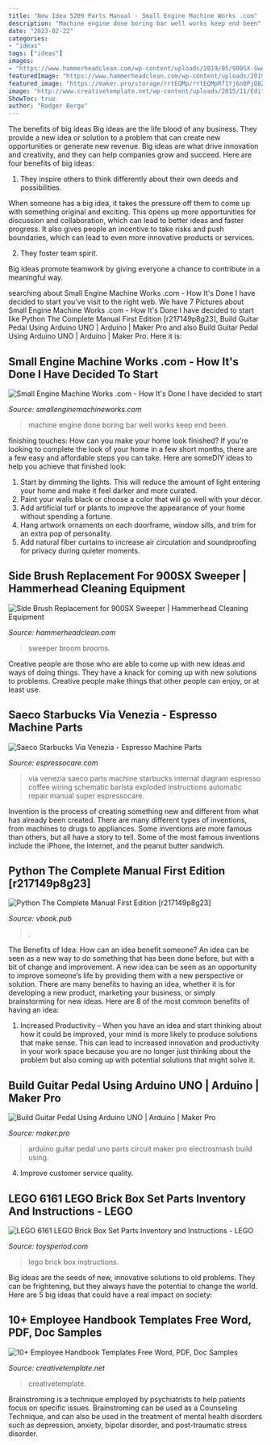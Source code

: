```yaml
---
title: "New Idea 5209 Parts Manual - Small Engine Machine Works .com"
description: "Machine engine done boring bar well works keep end been"
date: "2023-02-22"
categories:
- "ideas"
tags: ["ideas"]
images:
- "https://www.hammerheadclean.com/wp-content/uploads/2019/05/900SX-Sweeper-Front-Side-Brooms.jpg"
featuredImage: "https://www.hammerheadclean.com/wp-content/uploads/2019/05/900SX-Sweeper-Front-Side-Brooms.jpg"
featured_image: "https://maker.pro/storage/rrtEQMp/rrtEQMpRf1Yj6n0PjQ82QCi814kabhs3IP6z907w.jpeg"
image: "http://www.creativetemplate.net/wp-content/uploads/2015/11/Editable-Employee-Handbook-Template.jpg"
ShowToc: true
author: "Rodger Berge"
---
```



The benefits of big ideas
Big ideas are the life blood of any business. They provide a new idea or solution to a problem that can create new opportunities or generate new revenue. Big ideas are what drive innovation and creativity, and they can help companies grow and succeed. Here are four benefits of big ideas:
1. They inspire others to think differently about their own deeds and possibilities.

When someone has a big idea, it takes the pressure off them to come up with something original and exciting. This opens up more opportunities for discussion and collaboration, which can lead to better ideas and faster progress. It also gives people an incentive to take risks and push boundaries, which can lead to even more innovative products or services.

2. They foster team spirit.

Big ideas promote teamwork by giving everyone a chance to contribute in a meaningful way.

	

		
searching about Small Engine Machine Works .com - How It&#039;s Done I have decided to start you've visit to the right web. We have 7 Pictures about Small Engine Machine Works .com - How It&#039;s Done I have decided to start like Python The Complete Manual First Edition [r217149p8g23], Build Guitar Pedal Using Arduino UNO | Arduino | Maker Pro and also Build Guitar Pedal Using Arduino UNO | Arduino | Maker Pro. Here it is:
		
    
## Small Engine Machine Works .com - How It&#039;s Done I Have Decided To Start

<img loading=lazy src="http://i1152.photobucket.com/albums/p497/johntice1/P5290147.jpg" onerror="this.onerror=null;this.src='https://tse2.mm.bing.net/th?id=OIP.HnnukUlYdK-oAZpKKUqdeAHaFA&amp;pid=15.1';" alt="Small Engine Machine Works .com - How It&#039;s Done I have decided to start">

_Source: smallenginemachineworks.com_

>machine engine done boring bar well works keep end been. 

	

finishing touches: How can you make your home look finished?
If you're looking to complete the look of your home in a few short months, there are a few easy and affordable steps you can take. Here are someDIY ideas to help you achieve that finished look: 
1. Start by dimming the lights. This will reduce the amount of light entering your home and make it feel darker and more curated. 
2. Paint your walls black or choose a color that will go well with your décor. 
3. Add artificial turf or plants to improve the appearance of your home without spending a fortune. 
4. Hang artwork ornaments on each doorframe, window sills, and trim for an extra pop of personality. 
5. Add natural fiber curtains to increase air circulation and soundproofing for privacy during quieter moments.

    
## Side Brush Replacement For 900SX Sweeper | Hammerhead Cleaning Equipment

<img loading=lazy src="https://www.hammerheadclean.com/wp-content/uploads/2019/05/900SX-Sweeper-Front-Side-Brooms.jpg" onerror="this.onerror=null;this.src='https://tse4.mm.bing.net/th?id=OIP.bVbxdmKN-foa-mMIWcYZGAHaFj&amp;pid=15.1';" alt="Side Brush Replacement for 900SX Sweeper | Hammerhead Cleaning Equipment">

_Source: hammerheadclean.com_

>sweeper broom brooms. 

	

Creative people are those who are able to come up with new ideas and ways of doing things. They have a knack for coming up with new solutions to problems. Creative people make things that other people can enjoy, or at least use.

    
## Saeco Starbucks Via Venezia - Espresso Machine Parts

<img loading=lazy src="http://www.espressocare.com/_/assets/uploads/Via_Venezia_Internal_692_450.png" onerror="this.onerror=null;this.src='https://tse1.mm.bing.net/th?id=OIP.SzMx3jgpT760eY0BeEwlkQHaE0&amp;pid=15.1';" alt="Saeco Starbucks Via Venezia - Espresso Machine Parts">

_Source: espressocare.com_

>via venezia saeco parts machine starbucks internal diagram espresso coffee wiring schematic barista exploded instructions automatic repair manual super espressocare. 

	

Invention is the process of creating something new and different from what has already been created. There are many different types of inventions, from machines to drugs to appliances. Some inventions are more famous than others, but all have a story to tell. Some of the most famous inventions include the iPhone, the Internet, and the peanut butter sandwich.

    
## Python The Complete Manual First Edition [r217149p8g23]

<img loading=lazy src="https://vbook.pub/img/crop/300x300/qwy1jl04x3wm.jpg" onerror="this.onerror=null;this.src='https://tse4.mm.bing.net/th?id=OIP.AaOGqqV1glDluGhGpEsxTAAAAA&amp;pid=15.1';" alt="Python The Complete Manual First Edition [r217149p8g23]">

_Source: vbook.pub_

>. 

	

The Benefits of Idea: How can an idea benefit someone?
An idea can be seen as a new way to do something that has been done before, but with a bit of change and improvement. A new idea can be seen as an opportunity to improve someone’s life by providing them with a new perspective or solution. There are many benefits to having an idea, whether it is for developing a new product, marketing your business, or simply brainstorming for new ideas. Here are 8 of the most common benefits of having an idea: 
1. Increased Productivity – When you have an idea and start thinking about how it could be improved, your mind is more likely to produce solutions that make sense. This can lead to increased innovation and productivity in your work space because you are no longer just thinking about the problem but also coming up with potential solutions that might solve it. 

    
## Build Guitar Pedal Using Arduino UNO | Arduino | Maker Pro

<img loading=lazy src="https://maker.pro/storage/rrtEQMp/rrtEQMpRf1Yj6n0PjQ82QCi814kabhs3IP6z907w.jpeg" onerror="this.onerror=null;this.src='https://tse1.mm.bing.net/th?id=OIP.zcZ6dx4lK7UQhyPGd5PhygHaDB&amp;pid=15.1';" alt="Build Guitar Pedal Using Arduino UNO | Arduino | Maker Pro">

_Source: maker.pro_

>arduino guitar pedal uno parts circuit maker pro electrosmash build using. 

	

4. Improve customer service quality.

    
## LEGO 6161 LEGO Brick Box Set Parts Inventory And Instructions - LEGO

<img loading=lazy src="https://www.toysperiod.com/img/cache/3e/0x0/d4e4o5g414f4w5w5n4z5m44426a4k4l4y5v2a4v2b4w2u234x2z2z3j4l4f4s2u204q2.jpg" onerror="this.onerror=null;this.src='https://tse4.mm.bing.net/th?id=OIP.oIYzUSEr-Ijz0l671vs4hgHaLq&amp;pid=15.1';" alt="LEGO 6161 LEGO Brick Box Set Parts Inventory and Instructions - LEGO">

_Source: toysperiod.com_

>lego brick box instructions. 

	

Big ideas are the seeds of new, innovative solutions to old problems. They can be frightening, but they always have the potential to change the world. Here are 5 big ideas that could have a real impact on society:

    
## 10+ Employee Handbook Templates Free Word, PDF, Doc Samples

<img loading=lazy src="http://www.creativetemplate.net/wp-content/uploads/2015/11/Editable-Employee-Handbook-Template.jpg" onerror="this.onerror=null;this.src='https://tse4.mm.bing.net/th?id=OIP.WqQ4cDcXe9kxiKmdF8kCbwHaIE&amp;pid=15.1';" alt="10+ Employee Handbook Templates Free Word, PDF, Doc Samples">

_Source: creativetemplate.net_

>creativetemplate. 

	

Brainstroming is a technique employed by psychiatrists to help patients focus on specific issues. Brainstroming can be used as a Counseling Technique, and can also be used in the treatment of mental health disorders such as depression, anxiety, bipolar disorder, and post-traumatic stress disorder.


